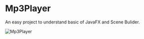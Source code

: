 # Mp3Player
An easy project to understand basic of JavaFX and Scene Bulider.

![Mp3Player](https://user-images.githubusercontent.com/71228795/122609477-56769200-d07e-11eb-863c-6751bb47eae6.jpg)

